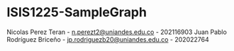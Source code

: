 # ISIS1225-SampleGraph

Nicolas Perez Teran - n.perezt2@uniandes.edu.co - 202116903
Juan Pablo Rodríguez Briceño - jp.rodriguezb20@uniandes.edu.co - 202022764
